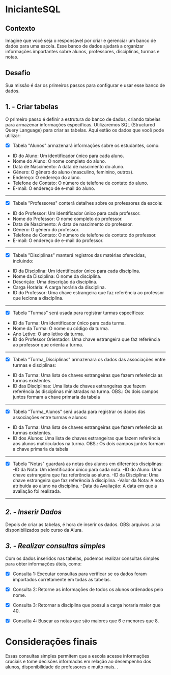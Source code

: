 # InicianteSQL

## Contexto
Imagine que você seja o responsável por criar e gerenciar um banco de dados para uma escola. Esse banco de dados ajudará a organizar informações importantes sobre alunos, professores, disciplinas, turmas e notas.

## Desafio
Sua missão é dar os primeiros passos para configurar e usar esse banco de dados.

**1. - Criar tabelas**
----------------------
O primeiro passo é definir a estrutura do banco de dados, criando tabelas para armazenar informações específicas. Utilizaremos SQL (Structured Query Language) para criar as tabelas. Aqui estão os dados que você pode utilizar:
  
- [x] Tabela "Alunos" armazenará informações sobre os estudantes, como:
- ID do Aluno: Um identificador único para cada aluno.
- Nome do Aluno: O nome completo do aluno.
- Data de Nascimento: A data de nascimento do aluno.
- Gênero: O gênero do aluno (masculino, feminino, outros).
- Endereço: O endereço do aluno.
- Telefone de Contato: O número de telefone de contato do aluno.
- E-mail: O endereço de e-mail do aluno.
-----------------------------------------------------------------------------------------------------------------------------

- [x] Tabela "Professores" conterá detalhes sobre os professores da escola:
- ID do Professor: Um identificador único para cada professor.
- Nome do Professor: O nome completo do professor.
- Data de Nascimento: A data de nascimento do professor.
- Gênero: O gênero do professor.
- Telefone de Contato: O número de telefone de contato do professor.
- E-mail: O endereço de e-mail do professor.
-----------------------------------------------------------------------------------------------------------------------------

- [x] Tabela "Disciplinas" manterá registros das matérias oferecidas, incluindo:
- ID da Disciplina: Um identificador único para cada disciplina.
- Nome da Disciplina: O nome da disciplina.
- Descrição: Uma descrição da disciplina.
- Carga Horária: A carga horária da disciplina.
- ID do Professor: Uma chave estrangeira que faz referência ao professor que leciona a disciplina.
-----------------------------------------------------------------------------------------------------------------------------

- [x] Tabela "Turmas" será usada para registrar turmas específicas:
- ID da Turma: Um identificador único para cada turma.
- Nome da Turma: O nome ou código da turma.
- Ano Letivo: O ano letivo da turma.
- ID do Professor Orientador: Uma chave estrangeira que faz referência ao professor que orienta a turma.
-----------------------------------------------------------------------------------------------------------------------------

- [x] Tabela "Turma_Disciplinas" armazenara os dados das associações entre turmas e disciplinas:
- ID da Turma: Uma lista de chaves estrangeiras que fazem referência as turmas existentes.
- ID das Disciplinas: Uma lista de chaves estrangeiras que fazem referência às disciplinas ministradas na turma.
OBS.: Os dois campos juntos formam a chave primaria da tabela
-----------------------------------------------------------------------------------------------------------------------------

- [x] Tabela "Turma_Alunos" será usada para registrar os dados das associações entre turmas e alunos:
- ID da Turma: Uma lista de chaves estrangeiras que fazem referência as turmas existentes.
- ID dos Alunos: Uma lista de chaves estrangeiras que fazem referência aos alunos matriculados na turma.
OBS.: Os dois campos juntos formam a chave primaria da tabela
-----------------------------------------------------------------------------------------------------------------------------

- [x] Tabela "Notas" guardará as notas dos alunos em diferentes disciplinas:
-ID da Nota: Um identificador único para cada nota.
-ID do Aluno: Uma chave estrangeira que faz referência ao aluno.
-ID da Disciplina: Uma chave estrangeira que faz referência à disciplina.
-Valor da Nota: A nota atribuída ao aluno na disciplina.
-Data da Avaliação: A data em que a avaliação foi realizada.
-----------------------------------------------------------------------------------------------------------------------------

*2. - Inserir Dados*
--------------------
Depois de criar as tabelas, é hora de inserir os dados.
OBS: arquivos .xlsx disponibilizados pelo curso da Alura.

*3. - Realizar consultas simples*
---------------------------------
Com os dados inseridos nas tabelas, podemos realizar consultas simples para obter informações úteis, como:

- [x] Consulta 1: Executar consultas para verificar se os dados foram importados corretamente em todas as tabelas.
- [x] Consulta 2: Retorne as informações de todos os alunos ordenados pelo nome.
- [x] Consulta 3: Retornar a disciplina que possui a carga horaria maior que 40.
- [x] Consulta 4: Buscar as notas que são maiores que 6 e menores que 8.


# Considerações finais

Essas consultas simples permitem que a escola acesse informações cruciais e tome decisões informadas em relação ao desempenho dos alunos, disponibilidade de professores e muito mais.
.
